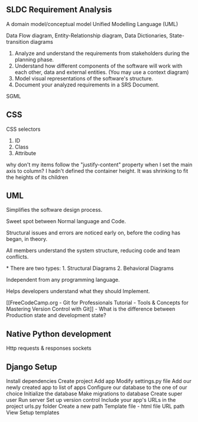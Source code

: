 ## SLDC Requirement Analysis

A domain model/conceptual model
	Unified Modelling Language (UML)

Data Flow diagram,
Entity-Relationship diagram,
Data Dictionaries,
State-transition diagrams

1. Analyze and understand the requirements from stakeholders during the planning phase.
2. Understand how different components of the software will work with each other, data and external entities. (You may use a context diagram)
3. Model visual representations of the software's structure.
4. Document your analyzed requirements in a SRS Document.

SGML

## CSS

CSS selectors
1. ID
2. Class
3. Attribute

why don't my items follow the "justify-content" property when I set the main axis to column? I hadn't defined the container height. It was shrinking to fit the heights of its children

## UML
Simplifies the software design process.

Sweet spot between Normal language and Code.

Structural issues and errors are noticed early on, before the coding has began, in theory.

All members understand the system structure, reducing code and team conflicts.

\* There are two types:
	1. Structural Diagrams
	2. Behavioral Diagrams

Independent from any programming language.

Helps developers understand what they should Implement.


[[FreeCodeCamp.org - Git for Professionals Tutorial - Tools & Concepts for Mastering Version Control with Git]] - What is the difference between Production state and development state?

## Native Python development
Http requests & responses
sockets

## Django Setup
Install dependencies
Create project
Add app
Modify settings.py file
	Add our newly created app to list of apps
	Configure our database to the one of our choice
Initialize the database
Make migrations to database
Create super user
Run server
Set up version control
Include your app's URLs in the project urls.py folder
Create a new path
	Template file - html file
	URL path
	View
Setup templates








